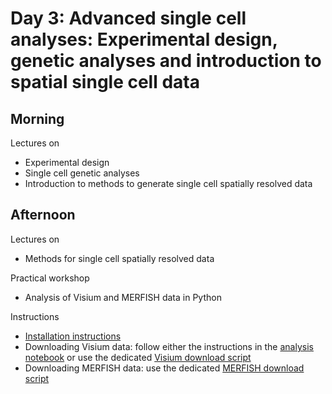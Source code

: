 # Day 3: Advanced single cell analyses: Experimental design, genetic analyses and introduction to spatial single cell data
## Morning

Lectures on

- Experimental design
- Single cell genetic analyses
- Introduction to methods to generate single cell spatially resolved data

## Afternoon
Lectures on

- Methods for single cell spatially resolved data

Practical workshop

- Analysis of Visium and MERFISH data in Python


Instructions
- [Installation instructions](installation.md)
- Downloading Visium data: follow either the instructions in the [analysis notebook](mouse_brain.ipynb) or use the dedicated [Visium download script](visium_downloader.sh)
- Downloading MERFISH data: use the dedicated [MERFISH download script](merfish_downloader.sh)
